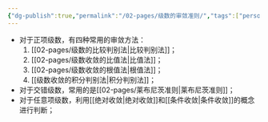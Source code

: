 ```yaml
---
{"dg-publish":true,"permalink":"/02-pages/级数的审敛准则/","tags":["personal/blog","高等数学/级数"]}
---
```


- 对于正项级数，有四种常用的审敛方法：
	1. [[02-pages/级数的比较判别法\|比较判别法]]；
	2. [[02-pages/级数收敛的比值法\|比值法]]；
	3. [[02-pages/级数收敛的根值法\|根值法]]；
	4. [[级数收敛的积分判别法\|积分判别法]]；
- 对于交错级数，常用的是[[02-pages/莱布尼茨准则\|莱布尼茨准则]]；
- 对于任意项级数，利用[[绝对收敛\|绝对收敛]]和[[条件收敛\|条件收敛]]的概念进行判断；